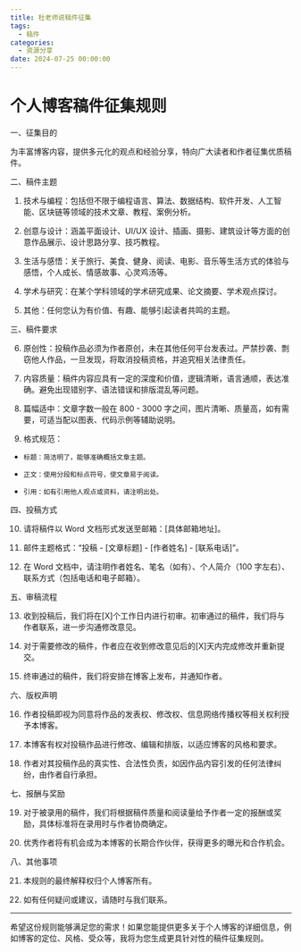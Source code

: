 ```yaml
---
title: 杜老师说稿件征集
tags:
  - 稿件
categories:
  - 资源分享
date: 2024-07-25 00:00:00
---
```


> 

<!-- more -->

## 

# 个人博客稿件征集规则

一、征集目的

为丰富博客内容，提供多元化的观点和经验分享，特向广大读者和作者征集优质稿件。

二、稿件主题

1. 技术与编程：包括但不限于编程语言、算法、数据结构、软件开发、人工智能、区块链等领域的技术文章、教程、案例分析。

2. 创意与设计：涵盖平面设计、UI/UX 设计、插画、摄影、建筑设计等方面的创意作品展示、设计思路分享、技巧教程。

3. 生活与感悟：关于旅行、美食、健身、阅读、电影、音乐等生活方式的体验与感悟，个人成长、情感故事、心灵鸡汤等。

4. 学术与研究：在某个学科领域的学术研究成果、论文摘要、学术观点探讨。

5. 其他：任何您认为有价值、有趣、能够引起读者共鸣的主题。

三、稿件要求

6. 原创性：投稿作品必须为作者原创，未在其他任何平台发表过。严禁抄袭、剽窃他人作品，一旦发现，将取消投稿资格，并追究相关法律责任。

7. 内容质量：稿件内容应具有一定的深度和价值，逻辑清晰，语言通顺，表达准确。避免出现错别字、语法错误和排版混乱等问题。

8. 篇幅适中：文章字数一般在 800 - 3000 字之间，图片清晰、质量高，如有需要，可适当配以图表、代码示例等辅助说明。

9. 格式规范：

-     标题：简洁明了，能够准确概括文章主题。

-     正文：使用分段和标点符号，使文章易于阅读。

-     引用：如有引用他人观点或资料，请注明出处。

四、投稿方式

10. 请将稿件以 Word 文档形式发送至邮箱：[具体邮箱地址]。

11. 邮件主题格式：“投稿 - [文章标题] - [作者姓名] - [联系电话]”。

12. 在 Word 文档中，请注明作者姓名、笔名（如有）、个人简介（100 字左右）、联系方式（包括电话和电子邮箱）。

五、审稿流程

13. 收到投稿后，我们将在[X]个工作日内进行初审。初审通过的稿件，我们将与作者联系，进一步沟通修改意见。

14. 对于需要修改的稿件，作者应在收到修改意见后的[X]天内完成修改并重新提交。

15. 终审通过的稿件，我们将安排在博客上发布，并通知作者。

六、版权声明

16. 作者投稿即视为同意将作品的发表权、修改权、信息网络传播权等相关权利授予本博客。

17. 本博客有权对投稿作品进行修改、编辑和排版，以适应博客的风格和要求。

18. 作者对其投稿作品的真实性、合法性负责，如因作品内容引发的任何法律纠纷，由作者自行承担。

七、报酬与奖励

19. 对于被录用的稿件，我们将根据稿件质量和阅读量给予作者一定的报酬或奖励，具体标准将在录用时与作者协商确定。

20. 优秀作者将有机会成为本博客的长期合作伙伴，获得更多的曝光和合作机会。

八、其他事项

21. 本规则的最终解释权归个人博客所有。

22. 如有任何疑问或建议，请随时与我们联系。

---

希望这份规则能够满足您的需求！如果您能提供更多关于个人博客的详细信息，例如博客的定位、风格、受众等，我将为您生成更具针对性的稿件征集规则。